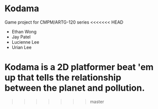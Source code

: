 # Kodama
Game project for CMPM/ARTG-120 series
<<<<<<< HEAD
 - Ethan Wong
 - Jay Patel
 - Lucienne Lee
 - Urian Lee

Kodama is a 2D platformer beat 'em up that tells the relationship between the planet and pollution.
=======
>>>>>>> master
